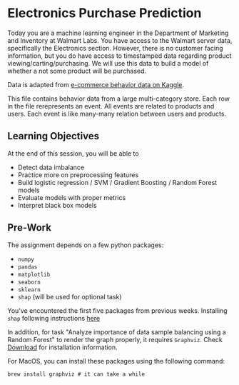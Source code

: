 # Electronics Purchase Prediction
Today you are a machine learning engineer in the Department of Marketing and Inventory at Walmart Labs. You have access to the Walmart server data, specifically the Electronics section. However, there is no customer facing information, but you do have access to timestamped data regarding product viewing/carting/purchasing. We will use this data to build a model of whether a not some product will be purchased.

Data is adapted from [e-commerce behavior data on Kaggle](https://www.kaggle.com/mkechinov/ecommerce-behavior-data-from-multi-category-store). 

This file contains behavior data from a large multi-category store. Each row in the file rerepresents an event. All events are related to products and users. Each event is like many-many relation between users and products. 

## Learning Objectives
At the end of this session, you will be able to
- Detect data imbalance
- Practice more on preprocessing features
- Build logistic regression / SVM / Gradient Boosting / Random Forest models
- Evaluate models with proper metrics
- Interpret black box models

## Pre-Work
The assignment depends on a few python packages:
- `numpy`
- `pandas`
- `matplotlib`
- `seaborn`
- `sklearn`
- `shap` (will be used for optional task)

You've encountered the first five packages from previous weeks. Installing `shap` following instructions [here](https://shap.readthedocs.io/en/latest/index.html)

In addition, for task "Analyze importance of data sample balancing using a Random Forest" to render the graph properly, it requires `Graphviz`. Check [Download](https://graphviz.org/download/) for installation information.

For MacOS, you can install these packages using the following command:
```
brew install graphviz # it can take a while
```

